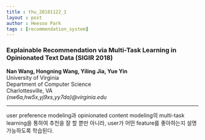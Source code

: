 ```yaml
---
title : thu_20181122_1
layout : post
author : Heesoo Park
tags : [recommendation_system]
---
```


<h3>Explainable Recommendation via Multi-Task Learning in
Opinionated Text Data (SIGIR 2018)</h3>


<p>

<b>Nan Wang, Hongning Wang, Yiling Jia, Yue Yin</b><Br/>
University of Virginia<br/>
Department of Computer Science<br/>
Charlottesville, VA<br/>
<em>{nw6a,hw5x,yj9xs,yy7da}@virginia.edu</em>









</p>

<hr />
<p>
user preference modeling과 opinionated content modeling의 multi-task learning을 통하여 추천을 잘 할 뿐만 아니라, user가 어떤 feature를 좋아하는지 설명 가능하도록 학습된다.
</p>
